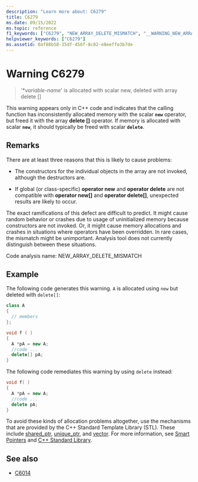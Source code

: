 ```yaml
---
description: "Learn more about: C6279"
title: C6279
ms.date: 09/15/2022
ms.topic: reference
f1_keywords: ["C6279", "NEW_ARRAY_DELETE_MISMATCH", "__WARNING_NEW_ARRAY_DELETE_MISMATCH"]
helpviewer_keywords: ["C6279"]
ms.assetid: 0af88b58-35df-456f-8c02-e8eeffe3b7de
---
```

# Warning C6279

> '\**variable-name*' is allocated with scalar new, deleted with array delete []

This warning appears only in C++ code and indicates that the calling function has inconsistently allocated memory with the scalar **`new`** operator, but freed it with the array **delete []** operator. If memory is allocated with scalar **`new`**, it should typically be freed with scalar **`delete`**.

## Remarks

There are at least three reasons that this is likely to cause problems:

- The constructors for the individual objects in the array are not invoked, although the destructors are.

- If global (or class-specific) **operator new** and **operator delete** are not compatible with **operator new[]** and **operator delete[]**, unexpected results are likely to occur.

The exact ramifications of this defect are difficult to predict. It might cause random behavior or crashes due to usage of uninitialized memory because constructors are not invoked. Or, it might cause memory allocations and crashes in situations where operators have been overridden. In rare cases, the mismatch might be unimportant. Analysis tool does not currently distinguish between these situations.

Code analysis name: NEW_ARRAY_DELETE_MISMATCH

## Example

The following code generates this warning. `A` is allocated using `new` but deleted with `delete[]`:

```cpp
class A
{
  // members
};

void f ( )
{
  A *pA = new A;
  //code ...
  delete[] pA;
}
```

The following code remediates this warning by using `delete` instead:

```cpp
void f( )
{
  A *pA = new A;
  //code ...
  delete pA;
}
```

To avoid these kinds of allocation problems altogether, use the mechanisms that are provided by the C++ Standard Template Library (STL). These include [shared_ptr](../standard-library/shared-ptr-class.md), [unique_ptr](../standard-library/unique-ptr-class.md), and [vector](../standard-library/vector.md). For more information, see [Smart Pointers](../cpp/smart-pointers-modern-cpp.md) and [C++ Standard Library](../standard-library/cpp-standard-library-reference.md).

## See also

- [C6014](../code-quality/c6014.md)
